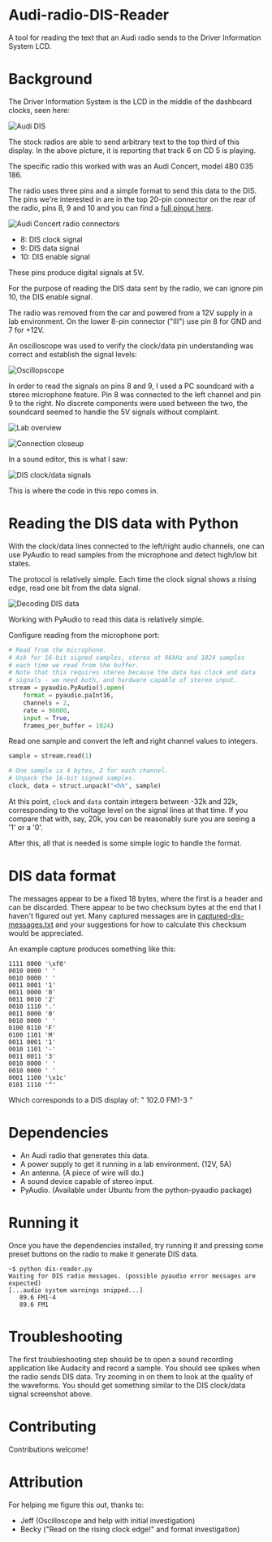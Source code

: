 Audi-radio-DIS-Reader
=====================

A tool for reading the text that an Audi radio sends to the Driver Information System LCD.


Background
==========

The Driver Information System is the LCD in the middle of the dashboard clocks, seen here:

![Audi DIS](https://raw.github.com/derpston/Audi-radio-DIS-reader/master/img/audi-dis.jpg "Audi DIS")

The stock radios are able to send arbitrary text to the top third of this display. In the above picture, it is reporting that track 6 on CD 5 is playing.

The specific radio this worked with was an Audi Concert, model 4B0 035 186.

The radio uses three pins and a simple format to send this data to the DIS. The pins we're interested in are in the top 20-pin connector on the rear of the radio, pins 8, 9 and 10 and you can find a [full pinout here](https://raw.github.com/derpston/Audi-radio-DIS-reader/master/img/concertpinout.gif).

![Audi Concert radio connectors](https://raw.github.com/derpston/Audi-radio-DIS-reader/master/img/audi-concert-connectors.jpg "Audi Concert radio connectors")

* 8: DIS clock signal
* 9: DIS data signal
* 10: DIS enable signal

These pins produce digital signals at 5V.

For the purpose of reading the DIS data sent by the radio, we can ignore pin 10, the DIS enable signal.

The radio was removed from the car and powered from a 12V supply in a lab environment. On the lower 8-pin connector ("III") use pin 8 for GND and 7 for +12V.

An oscilloscope was used to verify the clock/data pin understanding was correct and establish the signal levels:

![Oscillopscope](https://raw.github.com/derpston/Audi-radio-DIS-reader/master/img/audi-radio-dis-scope.jpg "Measuring pins 8 and 9 with an oscilliscope")

In order to read the signals on pins 8 and 9, I used a PC soundcard with a stereo microphone feature. Pin 8 was connected to the left channel and pin 9 to the right. No discrete components were used between the two, the soundcard seemed to handle the 5V signals without complaint.

![Lab overview](https://raw.github.com/derpston/Audi-radio-DIS-reader/master/img/lab-overview.jpg "Lab overview")

![Connection closeup](https://raw.github.com/derpston/Audi-radio-DIS-reader/master/img/connections-closeup.jpg "Connection closeup")

In a sound editor, this is what I saw:

![DIS clock/data signals](https://raw.github.com/derpston/Audi-radio-DIS-reader/master/img/dis-clock-data.jpg "DIS clock/data signals")

This is where the code in this repo comes in.

Reading the DIS data with Python
================================

With the clock/data lines connected to the left/right audio channels, one can use PyAudio to read samples from the microphone and detect high/low bit states.

The protocol is relatively simple. Each time the clock signal shows a rising edge, read one bit from the data signal.

![Decoding DIS data](https://raw.github.com/derpston/Audi-radio-DIS-reader/master/img/dis-data-decoded.jpg "Decoding DIS data")

Working with PyAudio to read this data is relatively simple.

Configure reading from the microphone port:

```python
# Read from the microphone.
# Ask for 16-bit signed samples, stereo at 96kHz and 1024 samples
# each time we read from the buffer.
# Note that this requires stereo because the data has clock and data
# signals - we need both, and hardware capable of stereo input.
stream = pyaudio.PyAudio().open(
    format = pyaudio.paInt16,
    channels = 2,
    rate = 96000,
    input = True,
    frames_per_buffer = 1024)
```

Read one sample and convert the left and right channel values to integers.

```python
sample = stream.read(1)

# One sample is 4 bytes, 2 for each channel.
# Unpack the 16-bit signed samples.
clock, data = struct.unpack("<hh", sample)
```

At this point, ```clock``` and ```data``` contain integers between -32k and 32k, corresponding to the voltage level on the signal lines at that time. If you compare that with, say, 20k, you can be reasonably sure you are seeing a '1' or a '0'.

After this, all that is needed is some simple logic to handle the format.

DIS data format
===============
The messages appear to be a fixed 18 bytes, where the first is a header and can be discarded. There appear to be two checksum bytes at the end that I haven't figured out yet. Many captured messages are in [captured-dis-messages.txt](https://raw.github.com/derpston/Audi-radio-DIS-reader/master/captured-dis-messages.txt) and your suggestions for how to calculate this checksum would be appreciated.

An example capture produces something like this:

```
1111 0000 '\xf0'
0010 0000 ' '
0010 0000 ' '
0011 0001 '1'
0011 0000 '0'
0011 0010 '2'
0010 1110 '.'
0011 0000 '0'
0010 0000 ' '
0100 0110 'F'
0100 1101 'M'
0011 0001 '1'
0010 1101 '-'
0011 0011 '3'
0010 0000 ' '
0010 0000 ' '
0001 1100 '\x1c'
0101 1110 '^'
```

Which corresponds to a DIS display of: "  102.0 FM1-3  "

Dependencies
============

* An Audi radio that generates this data.
* A power supply to get it running in a lab environment. (12V, 5A)
* An antenna. (A piece of wire will do.)
* A sound device capable of stereo input.
* PyAudio. (Available under Ubuntu from the python-pyaudio package)

Running it
==========

Once you have the dependencies installed, try running it and pressing some preset buttons on the radio to make it generate DIS data.

```
~$ python dis-reader.py
Waiting for DIS radio messages. (possible pyaudio error messages are expected)
[...audio system warnings snipped...]
   89.6 FM1-4  
   89.6 FM1    
```

Troubleshooting
===============

The first troubleshooting step should be to open a sound recording application like Audacity and record a sample. You should see spikes when the radio sends DIS data. Try zooming in on them to look at the quality of the waveforms. You should get something similar to the DIS clock/data signal screenshot above.

Contributing
============
Contributions welcome!

Attribution
===========

For helping me figure this out, thanks to:

* Jeff (Oscilloscope and help with initial investigation)
* Becky ("Read on the rising clock edge!" and format investigation)

